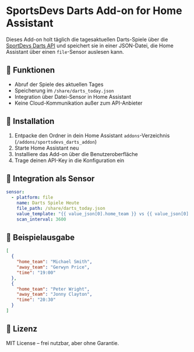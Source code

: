 # SportsDevs Darts Add-on for Home Assistant

Dieses Add-on holt täglich die tagesaktuellen Darts-Spiele über die [SportDevs Darts API](https://docs.sportdevs.com/docs/sportdetect_authentication_darts) und speichert sie in einer JSON-Datei, die Home Assistant über einen `file`-Sensor auslesen kann.

## 🔧 Funktionen

- Abruf der Spiele des aktuellen Tages
- Speicherung im `/share/darts_today.json`
- Integration über Datei-Sensor in Home Assistant
- Keine Cloud-Kommunikation außer zum API-Anbieter

## 🧰 Installation

1. Entpacke den Ordner in dein Home Assistant `addons`-Verzeichnis (`/addons/sportsdevs_darts_addon`)
2. Starte Home Assistant neu
3. Installiere das Add-on über die Benutzeroberfläche
4. Trage deinen API-Key in die Konfiguration ein

## 📡 Integration als Sensor

```yaml
sensor:
  - platform: file
    name: Darts Spiele Heute
    file_path: /share/darts_today.json
    value_template: "{{ value_json[0].home_team }} vs {{ value_json[0].away_team }}"
    scan_interval: 3600
```

## 💬 Beispielausgabe

```json
[
  {
    "home_team": "Michael Smith",
    "away_team": "Gerwyn Price",
    "time": "19:00"
  },
  {
    "home_team": "Peter Wright",
    "away_team": "Jonny Clayton",
    "time": "20:30"
  }
]
```

## 📃 Lizenz

MIT License – frei nutzbar, aber ohne Garantie.
